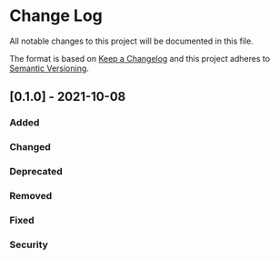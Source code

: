 
# Change Log
All notable changes to this project will be documented in this file.

The format is based on [Keep a Changelog](http://keepachangelog.com/)
and this project adheres to [Semantic Versioning](http://semver.org/).



## [0.1.0] - 2021-10-08

### Added

### Changed


### Deprecated

### Removed

### Fixed

### Security
